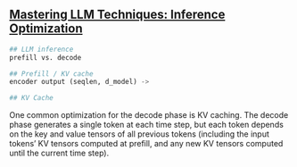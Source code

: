 
## [Mastering LLM Techniques: Inference Optimization](https://developer.nvidia.com/blog/mastering-llm-techniques-inference-optimization/)

```python
## LLM inference
prefill vs. decode 

## Prefill / KV cache
encoder output (seqlen, d_model) -> 

## KV Cache
```

One common optimization for the decode phase is KV caching. The decode phase generates a single token at each time step, but each token depends on the key and value tensors of all previous tokens (including the input tokens’ KV tensors computed at prefill, and any new KV tensors computed until the current time step). 
